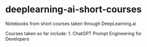 # deeplearning-ai-short-courses
Notebooks from short courses taken through DeepLearning.ai

Courses taken so far include:
    1. ChatGPT Prompt Engineering for Developers
